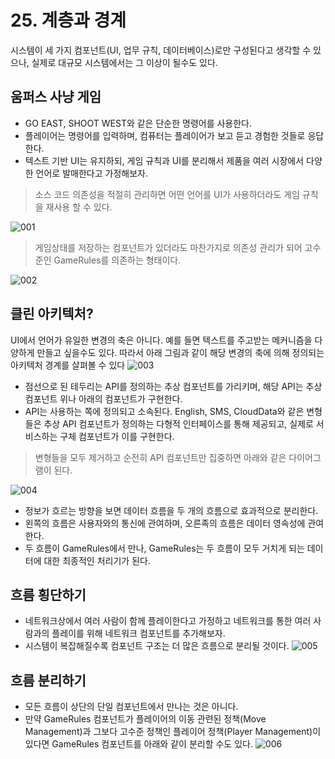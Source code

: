 # 25. 계층과 경계
시스템이 세 가지 컴포넌트(UI, 업무 규칙, 데이터베이스)로만 구성된다고 생각할 수 있으나, 실제로 대규모 시스템에서는 그 이상이 될수도 있다.

## 움퍼스 사냥 게임
 - GO EAST, SHOOT WEST와 같은 단순한 명령어를 사용한다.
 - 플레이어는 명령어를 입력하며, 컴퓨터는 플레이어가 보고 듣고 경험한 것들로 응답한다.
 - 텍스트 기반 UI는 유지하되, 게임 규칙과 UI를 분리해서 제품을 여러 시장에서 다양한 언어로 발매한다고 가정해보자.

> 소스 코드 의존성을 적절히 관리하면 어떤 언어를 UI가 사용하더라도 게임 규칙을 재사용 할 수 있다.

![001](https://user-images.githubusercontent.com/50142323/148904603-03abfcaf-a636-40a7-8c39-1a61959118fb.png) 

> 게임상태를 저장하는 컴포넌트가 있더라도 마찬가지로 의존성 관리가 되어 고수준인 GameRules를 의존하는 형태이다.

![002](https://user-images.githubusercontent.com/50142323/148904957-aa29f902-4664-4a57-b9e3-ea5b3f985c91.png)

## 클린 아키텍처?
UI에서 언어가 유일한 변경의 축은 아니다. 예를 들면 텍스트를 주고받는 메커니즘을 다양하게 만들고 싶을수도 있다. 
따라서 아래 그림과 같이 해당 변경의 축에 의해 정의되는 아키텍처 경계를 살펴볼 수 있다
![003](https://user-images.githubusercontent.com/50142323/148905256-bce454f3-0e26-4c87-a4c4-6e72a6f378be.png)
 - 점선으로 된 테두리는 API를 정의하는 추상 컴포넌트를 가리키며, 해당 API는 추상 컴포넌트 위나 아래의 컴포넌트가 구현한다.
 - API는 사용하는 쪽에 정의되고 소속된다. English, SMS, CloudData와 같은 변형들은 추상 API 컴포넌트가 정의하는 다형적 인터페이스를 통해 제공되고, 실제로 서비스하는 구체 컴포넌트가 이를 구현한다.

> 변형들을 모두 제거하고 순전히 API 컴포넌트만 집중하면 아래와 같은 다이어그램이 된다.

![004](https://user-images.githubusercontent.com/50142323/148905793-4c0e9ef9-8e37-45cc-aeab-8b6f18fd30b8.png)
 - 정보가 흐르는 방향을 보면 데이터 흐름을 두 개의 흐름으로 효과적으로 분리한다.
 - 왼쪽의 흐름은 사용자와의 통신에 관여하며, 오른족의 흐름은 데이터 영속성에 관여한다.
 - 두 흐름이 GameRules에서 만나, GameRules는 두 흐름이 모두 거치게 되는 데이터에 대한 최종적인 처리기가 된다.

## 흐름 횡단하기
 - 네트워크상에서 여러 사람이 함께 플레이한다고 가정하고 네트워크를 통한 여러 사람과의 플레이를 위해 네트워크 컴포넌트를 추가해보자.
 - 시스템이 복잡해질수록 컴포넌트 구조는 더 많은 흐름으로 분리될 것이다.
![005](https://user-images.githubusercontent.com/50142323/148906623-95b8d54c-dc2c-4bf2-8bdb-165ec0576dc1.png)

## 흐름 분리하기
 - 모든 흐름이 상단의 단일 컴포넌트에서 만나는 것은 아니다.
 - 만약 GameRules 컴포넌트가 플레이어의 이동 관련된 정책(Move Management)과 그보다 고수준 정책인 플레이어 정책(Player Management)이 있다면 GameRules 컴포넌트를 아래와 같이 분리할 수도 있다.
![006](https://user-images.githubusercontent.com/50142323/148907752-c065c532-b9d7-48f0-a5c3-3fb2856dff97.png)


